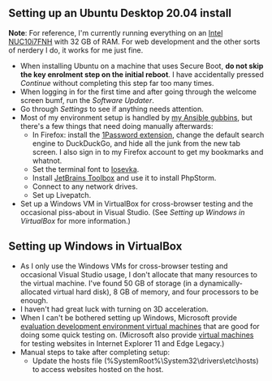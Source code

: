 <!--
  # This file is distributed under under the Creative Commons
  # Attribution 4.0 International License. To view a copy of this
  # license, please visit <http://creativecommons.org/licenses/by/4.0/>.

  description: Read Damien Dart's notes on setting up his development environment.
  title: Personal Development Environment Notes
  twigTemplate: .templates/notes-base.html.twig
-->

Setting up an Ubuntu Desktop 20.04 install
------------------------------------------

<div class="admonition admonition--info">
  <p><b>Note</b>: For reference, I'm currently running everything on an
    <a href="https://www.intel.co.uk/content/www/uk/en/products/boards-kits/nuc/kits/nuc10i7fnh.html">Intel
    NUC10i7FNH</a> with 32 GB of RAM. For web development and the other
    sorts of nerdery I do, it works for me just fine.
</div>

  - When installing Ubuntu on a machine that uses Secure Boot, **do not
    skip the key enrolment step on the initial reboot**. I have
    accidentally pressed _Continue_ without completing this step far too
    many times.
  - When logging in for the first time and after going through the
    welcome screen bumf, run the _Software Updater_.
  - Go through _Settings_ to see if anything needs attention.
  - Most of my environment setup is handled by [my Ansible gubbins][1],
    but there's a few things that need doing manually afterwards:
    - In Firefox: install the [1Password extension][2], change the
      default search engine to DuckDuckGo, and hide all the junk from
      the new tab screen. I also sign in to my Firefox account to get my
      bookmarks and whatnot.
    - Set the terminal font to [Iosevka][3].
    - Install [JetBrains Toolbox][4] and use it to install PhpStorm.
    - Connect to any network drives.
    - Set up Livepatch.
  - Set up a Windows VM in VirtualBox for cross-browser testing
    and the occasional piss-about in Visual Studio. (See _Setting up
    Windows in VirtualBox_ for more information.)

[1]: <https://www.robotinaponcho.net/git/#setup>
[2]: <https://1password.com/downloads/linux/#browsers>
[3]: <https://typeof.net/Iosevka/>
[4]: <https://www.jetbrains.com/help/phpstorm/installation-guide.html#toolbox>


Setting up Windows in VirtualBox
--------------------------------

  - As I only use the Windows VMs for cross-browser testing and
    occasional Visual Studio usage, I don't allocate that many resources
    to the virtual machine. I've found 50 GB of storage (in a
    dynamically-allocated virtual hard disk), 8 GB of memory, and four
    processors to be enough.
  - I haven't had great luck with turning on 3D acceleration.
  - When I can't be bothered setting up Windows, Microsoft provide
    [evaluation development environment virtual machines][5] that are
    good for doing some quick testing on. (Microsoft also provide
    [virtual machines][6] for testing websites in Internet Explorer 11
    and Edge Legacy.)
  - Manual steps to take after completing setup:
    - Update the hosts file (<span class="os-menu-item">%SystemRoot%\\<wbr>System32\\<wbr>drivers\\<wbr>etc\\<wbr>hosts</span>)
      to access websites hosted on the host.

[5]: <https://developer.microsoft.com/en-us/windows/downloads/virtual-machines/>
[6]: <https://developer.microsoft.com/en-us/microsoft-edge/tools/vms/>
